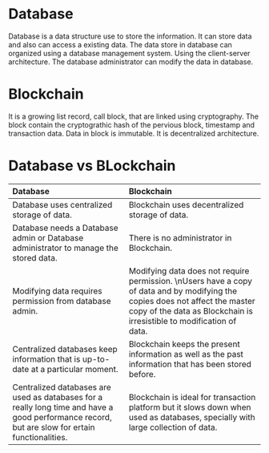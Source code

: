 # Database 
Database is a data structure use to store the information.
It can store data and also can access a existing data.
The data store in database can organized using a database management system.
Using the client-server architecture.
The database administrator can modify the data in database.

# Blockchain
It is a growing list record, call block, that are linked using cryptography.
The block contain the cryptograthic hash of the pervious block, timestamp and transaction data.
Data in block is immutable.
It is decentralized architecture.


# Database vs BLockchain
|Database|Blockchain|
|:-------|:---------|
|Database uses centralized storage of data.|Blockchain uses decentralized storage of data.|
|Database needs a Database admin or Database administrator to manage the stored data.|There is no administrator in Blockchain.|
|Modifying data requires permission from database admin.|Modifying data does not require permission. \nUsers have a copy of data and by modifying the copies does not affect the master copy of the data as Blockchain is irresistible to modification of data.|
|Centralized databases keep information that is up-to-date at a particular moment.|Blockchain keeps the present information as well as the past information that has been stored before.|
|Centralized databases are used as databases for a really long time and have a good performance record, but are slow for ertain functionalities.|Blockchain is ideal for transaction platform but it slows down when used as databases, specially with large collection of data.|
